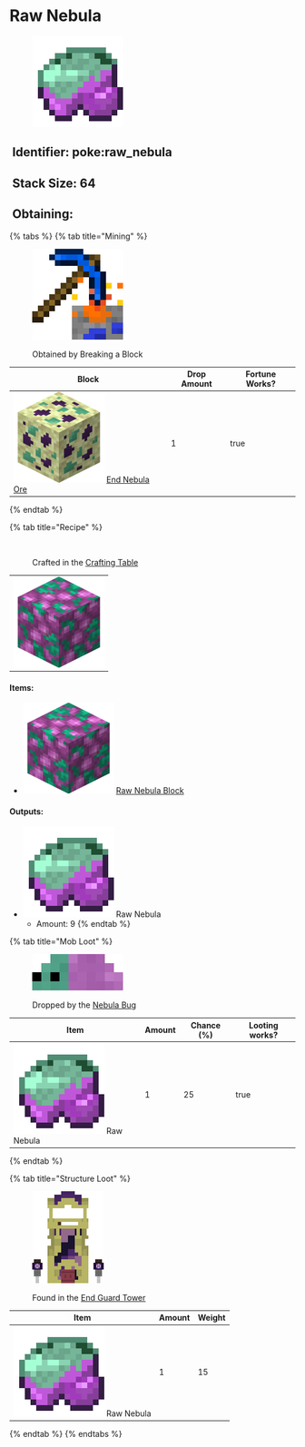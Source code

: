 # Raw Nebula

<figure><img src="https://github.com/ItsMePok/PFE/blob/wikiAssets/wikiMain/raw_nebula.png?raw=true" alt=""><figcaption></figcaption></figure>

## <img src="https://minecraft.wiki/images/Name_Tag_JE2_BE2.png?cbdc1" alt="" data-size="line"> Identifier: poke:raw\_nebula <a href="#identifier" id="identifier"></a>

## <img src="https://minecraft.wiki/images/Light_Gray_Bundle_JE1_BE1.png?b552e" alt="" data-size="line"> Stack Size: 64

## <img src="https://minecraft.wiki/images/thumb/Crafting_Table_JE4_BE3.png/150px-Crafting_Table_JE4_BE3.png?5767f" alt="" data-size="line"> Obtaining:

{% tabs %}
{% tab title="Mining" %}
<figure><img src="https://github.com/ItsMePok/PFE/blob/wikiAssets/MiscIcons/BlockBreak.png?raw=true" alt=""><figcaption><p>Obtained by Breaking a Block</p></figcaption></figure>

<table><thead><tr><th>Block</th><th>Drop Amount</th><th data-type="checkbox">Fortune Works?</th></tr></thead><tbody><tr><td><img src="https://github.com/ItsMePok/PFE/blob/wikiAssets/ore/EndNebulaOre.png?raw=true" alt="Nebula Ore." data-size="line"> <a href="../../blocks/ores/end-ores/nebula-ore.md">End Nebula Ore</a></td><td>1</td><td>true</td></tr></tbody></table>
{% endtab %}

{% tab title="Recipe" %}
<figure><img src="https://minecraft.wiki/images/thumb/Crafting_Table_JE4_BE3.png/150px-Crafting_Table_JE4_BE3.png?5767f" alt=""><figcaption><p>Crafted in the <a href="https://minecraft.wiki/w/Crafting_Table">Crafting Table</a></p></figcaption></figure>

|                                                                                                                |
| :------------------------------------------------------------------------------------------------------------: |
| ![Raw Nebula Block.](https://github.com/ItsMePok/PFE/blob/wikiAssets/blockRenders/RawNebulaBlock.png?raw=true) |

#### Items:

* <img src="https://github.com/ItsMePok/PFE/blob/wikiAssets/blockRenders/RawNebulaBlock.png?raw=true" alt="Raw Nebula Block." data-size="line"> [Raw Nebula Block](../../blocks/raw-ore-blocks/block-of-raw-nebula.md)

#### Outputs:

* <img src="https://github.com/ItsMePok/PFE/blob/wikiAssets/wikiMain/raw_nebula.png?raw=true" alt="Raw Nebula." data-size="line"> Raw Nebula
  * Amount: 9
{% endtab %}

{% tab title="Mob Loot" %}
<figure><img src="https://github.com/ItsMePok/PFE/blob/wikiAssets/entity_icon/nebula_bug.png?raw=true" alt=""><figcaption><p>Dropped by the <a href="../../mobs/hostile-mobs/nebula-bug.md">Nebula Bug</a></p></figcaption></figure>

<table><thead><tr><th>Item</th><th data-type="number">Amount</th><th data-type="number">Chance (%)</th><th data-type="checkbox">Looting works?</th></tr></thead><tbody><tr><td><img src="https://github.com/ItsMePok/PFE/blob/wikiAssets/wikiMain/raw_nebula.png?raw=true" alt="Raw Nebula." data-size="line"> Raw Nebula</td><td>1</td><td>25</td><td>true</td></tr></tbody></table>
{% endtab %}

{% tab title="Structure Loot" %}
<figure><img src="https://github.com/ItsMePok/PFE/blob/wikiAssets/structures-pixel/EndGuardTowerPixel.png?raw=true" alt=""><figcaption><p>Found in the <a href="../../sturctures/end-guard-tower.md">End Guard Tower</a></p></figcaption></figure>

| Item                                                                                                                                       | Amount | Weight |
| ------------------------------------------------------------------------------------------------------------------------------------------ | ------ | ------ |
| <img src="https://github.com/ItsMePok/PFE/blob/wikiAssets/wikiMain/raw_nebula.png?raw=true" alt="Raw Nebula." data-size="line"> Raw Nebula | 1      | 15     |
{% endtab %}
{% endtabs %}
